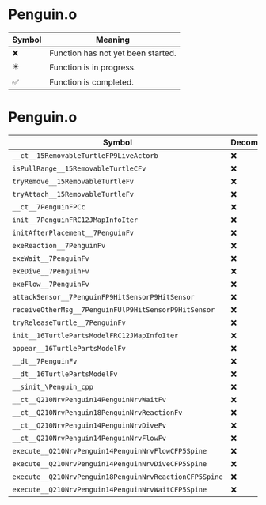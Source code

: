 # Penguin.o
| Symbol | Meaning 
| ------------- | ------------- 
| :x: | Function has not yet been started. 
| :eight_pointed_black_star: | Function is in progress. 
| :white_check_mark: | Function is completed. 


# Penguin.o
| Symbol | Decompiled? |
| ------------- | ------------- |
| `__ct__15RemovableTurtleFP9LiveActorb` | :x: |
| `isPullRange__15RemovableTurtleCFv` | :x: |
| `tryRemove__15RemovableTurtleFv` | :x: |
| `tryAttach__15RemovableTurtleFv` | :x: |
| `__ct__7PenguinFPCc` | :x: |
| `init__7PenguinFRC12JMapInfoIter` | :x: |
| `initAfterPlacement__7PenguinFv` | :x: |
| `exeReaction__7PenguinFv` | :x: |
| `exeWait__7PenguinFv` | :x: |
| `exeDive__7PenguinFv` | :x: |
| `exeFlow__7PenguinFv` | :x: |
| `attackSensor__7PenguinFP9HitSensorP9HitSensor` | :x: |
| `receiveOtherMsg__7PenguinFUlP9HitSensorP9HitSensor` | :x: |
| `tryReleaseTurtle__7PenguinFv` | :x: |
| `init__16TurtlePartsModelFRC12JMapInfoIter` | :x: |
| `appear__16TurtlePartsModelFv` | :x: |
| `__dt__7PenguinFv` | :x: |
| `__dt__16TurtlePartsModelFv` | :x: |
| `__sinit_\Penguin_cpp` | :x: |
| `__ct__Q210NrvPenguin14PenguinNrvWaitFv` | :x: |
| `__ct__Q210NrvPenguin18PenguinNrvReactionFv` | :x: |
| `__ct__Q210NrvPenguin14PenguinNrvDiveFv` | :x: |
| `__ct__Q210NrvPenguin14PenguinNrvFlowFv` | :x: |
| `execute__Q210NrvPenguin14PenguinNrvFlowCFP5Spine` | :x: |
| `execute__Q210NrvPenguin14PenguinNrvDiveCFP5Spine` | :x: |
| `execute__Q210NrvPenguin18PenguinNrvReactionCFP5Spine` | :x: |
| `execute__Q210NrvPenguin14PenguinNrvWaitCFP5Spine` | :x: |
